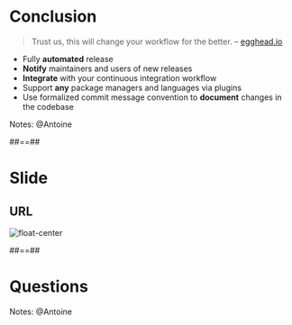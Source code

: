 <!-- .slide:  -->
# Conclusion

> Trust us, this will change your workflow for the better. – [egghead.io](https://egghead.io/lessons/javascript-how-to-write-a-javascript-library-automating-releases-with-semantic-release)

* Fully **automated** release
* **Notify** maintainers and users of new releases
* **Integrate** with your continuous integration workflow
* Support **any** package managers and languages via plugins
* Use formalized commit message convention to **document** changes in the codebase

Notes: @Antoine

##==##
# Slide 
## URL

![float-center](./assets/images/qr_code.png)

##==##
<!-- .slide: class="transition bg-pink" -->
# Questions

Notes: @Antoine
